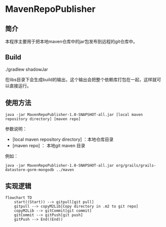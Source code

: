 # MavenRepoPublisher

## 简介
本程序主要用于把本地maven仓库中的jar包发布到远程的git仓库中。

## Build
./gradlew shadowJar

在libs目录下会生成build的输出，这个输出会把整个依赖库打包在一起，这样就可以直接运行。

## 使用方法

```shell
java -jar MavenRepoPublisher-1.0-SNAPSHOT-all.jar [local maven repository directory] [maven repo]
```
参数说明：
* [local maven repository directory] ：本地仓库目录 
* [maven repo] ： 本地git maven 目录

例如：
```shell
java -jar MavenRepoPublisher-1.0-SNAPSHOT-all.jar org/grails/grails-datastore-gorm-mongodb ../maven
```

## 实现逻辑
```mermaid
flowchart TD
    start((Start)) --> gitpull[git pull]
    gitpull --> copyM2Lib[Copy directory in .m2 to git repo]
    copyM2Lib --> gitCommit[git commit]
    gitCommit --> gitPush[git push]
    gitPush --> End((End))
```
